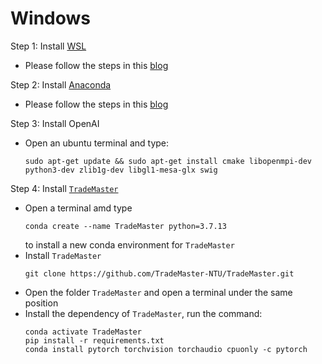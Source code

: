 # Windows
Step 1: Install [WSL](https://docs.microsoft.com/en-us/windows/wsl/)
- Please follow the steps in this [blog](https://docs.microsoft.com/en-us/windows/wsl/install)

Step 2: Install [Anaconda](https://www.anaconda.com/products/individual)
- Please follow the steps in this [blog](https://linuxize.com/post/how-to-install-anaconda-on-ubuntu-18-04/)

Step 3: Install OpenAI

- Open an ubuntu terminal and type:
   ```
   sudo apt-get update && sudo apt-get install cmake libopenmpi-dev python3-dev zlib1g-dev libgl1-mesa-glx swig
   ```
Step 4: Install [`TradeMaster`](https://github.com/TradeMaster-NTU/TradeMaster)
- Open a terminal amd type 
  ```
  conda create --name TradeMaster python=3.7.13
  ```
  to install a new conda environment for `TradeMaster`
- Install `TradeMaster`
  ```
  git clone https://github.com/TradeMaster-NTU/TradeMaster.git
  ```
- Open the folder `TradeMaster` and open a terminal under the same position
- Install the dependency of `TradeMaster`, run the command:
   ```
   conda activate TradeMaster
   pip install -r requirements.txt
   conda install pytorch torchvision torchaudio cpuonly -c pytorch
   ```
